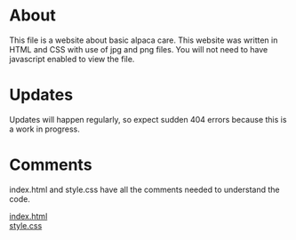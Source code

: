 <h1> About </h1>
<p> This file is a website about basic alpaca care. This website was written in HTML and CSS with use of jpg and png files. You will not need to have javascript enabled to view the file. </p>
<h1> Updates </h1>
<p> Updates will happen regularly, so expect sudden 404 errors because this is a work in progress. </p>
<h1> Comments </h1>
<p> index.html and style.css have all the comments needed to understand the code. </p>
<a href="docs/index.html"> index.html </a>
<br>
<a href="docs/style.css"> style.css </a>
